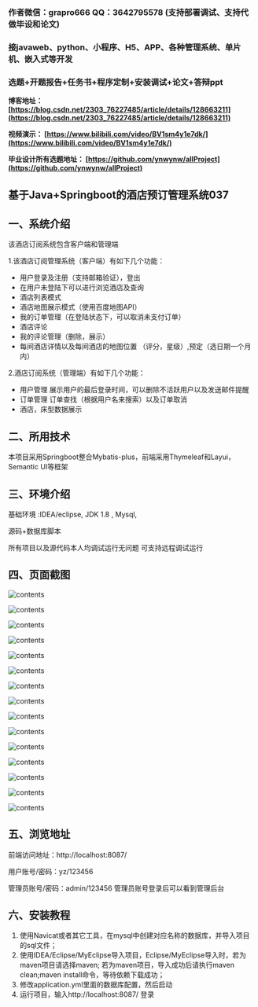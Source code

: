 ### 作者微信：grapro666 QQ：3642795578 (支持部署调试、支持代做毕设和论文)

### 接javaweb、python、小程序、H5、APP、各种管理系统、单片机、嵌入式等开发

### 选题+开题报告+任务书+程序定制+安装调试+论文+答辩ppt

**博客地址：
[https://blog.csdn.net/2303_76227485/article/details/128663211](https://blog.csdn.net/2303_76227485/article/details/128663211)**

**视频演示：
[https://www.bilibili.com/video/BV1sm4y1e7dk/](https://www.bilibili.com/video/BV1sm4y1e7dk/)**

**毕业设计所有选题地址：
[https://github.com/ynwynw/allProject](https://github.com/ynwynw/allProject)**

## 基于Java+Springboot的酒店预订管理系统037

## 一、系统介绍

该酒店订阅系统包含客户端和管理端

1.该酒店订阅管理系统（客户端）有如下几个功能：
- 用户登录及注册（支持邮箱验证），登出
- 在用户未登陆下可以进行浏览酒店及查询
- 酒店列表模式
- 酒店地图展示模式（使用百度地图API）
- 我的订单管理（在登陆状态下，可以取消未支付订单）
- 酒店评论
- 我的评论管理（删除，展示）
- 每间酒店详情以及每间酒店的地图位置 （评分，星级）,预定（选日期一个月内）


2.酒店订阅系统（管理端）有如下几个功能：
- 用户管理
  展示用户的最后登录时间，可以删除不活跃用户以及发送邮件提醒
- 订单管理
  订单查找（根据用户名来搜索）以及订单取消
- 酒店，床型数据展示

## 二、所用技术

本项目采用Springboot整合Mybatis-plus，前端采用Thymeleaf和Layui，Semantic UI等框架


## 三、环境介绍

基础环境 :IDEA/eclipse, JDK 1.8 , Mysql,

源码+数据库脚本

所有项目以及源代码本人均调试运行无问题 可支持远程调试运行

## 四、页面截图

![contents](./picture/picture1.png)

![contents](./picture/picture2.png)

![contents](./picture/picture3.png)

![contents](./picture/picture4.png)

![contents](./picture/picture15.png)

![contents](./picture/picture5.png)

![contents](./picture/picture6.png)

![contents](./picture/picture7.png)

![contents](./picture/picture8.png)

![contents](./picture/picture9.png)

![contents](./picture/picture10.png)

![contents](./picture/picture11.png)

![contents](./picture/picture12.png)

![contents](./picture/picture13.png)

![contents](./picture/picture14.png)


## 五、浏览地址

前端访问地址：http://localhost:8087/

用户账号/密码：yz/123456

管理员账号/密码：admin/123456  管理员账号登录后可以看到管理后台



## 六、安装教程

1. 使用Navicat或者其它工具，在mysql中创建对应名称的数据库，并导入项目的sql文件；
2. 使用IDEA/Eclipse/MyEclipse导入项目，Eclipse/MyEclipse导入时，若为maven项目请选择maven;
   若为maven项目，导入成功后请执行maven clean;maven install命令，等待依赖下载成功；
3. 修改application.yml里面的数据库配置，然后启动
4. 运行项目，输入http://localhost:8087/ 登录

